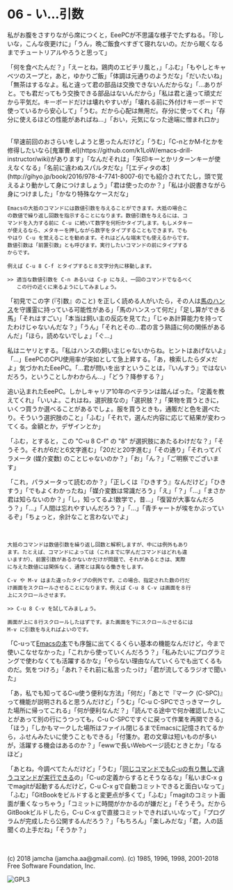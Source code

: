 

# 06 - い…引数

私がお腹をさすりながら席につくと，EeePCが不思議な様子でたずねる。「珍しいな，こんな夜更けに」「うん，晩ご飯食べすぎて寝れないの。だから眠くなるまでチュートリアルやろうと思って」  

「何を食べたんだ？」「えーとね，鶏肉のエビチリ風と，」「ふむ」「もやしとキャベツのスープと，あと，ゆかりご飯」「体調は元通りのようだな」「だいたいね」「無茶はするなよ。私と違って君の部品は交換できないんだからな」「…ありがと。でも君だってもう交換できる部品はないんだから」「私は君と違って頑丈だから平気だ。キーボードだけは壊れやすいが」「壊れる前に外付けキーボードで使っているから安心して」「うむ。だから心配は無用だ。存分に使ってくれ」「存分に使えるほどの性能があればね…」「おい，元気になった途端に憎まれ口か」  

<br>  
「早速前回のおさらいをしようと思ったんだけど」「うむ」「C-nとかM-fとかを修得したいなら[鬼軍曹.el](https://github.com/k1LoW/emacs-drill-instructor/wiki)があります」「なんだそれは」「矢印キーとかリターンキーが使えなくなる」「名前に違わぬスパルタだな」「[エディタの本](http://gihyo.jp/book/2016/978-4-7741-8007-6)でも紹介されてたし，頭で覚えるより動かして身につけましょう」「君は使ったのか？」「私は小説書きながら身につけました」「かなり特殊なケースだな」  

<br>  

    Emacsの大抵のコマンドには数値引数を与えることができます。大抵の場合こ
    の数値で繰り返し回数を指示することになります。数値引数を与えるには、コ
    マンドを入力する前に C-u に続いて数字を何桁かタイプします。もしメタキー
    が使えるなら、メタキーを押しながら数字をタイプすることもできます。でも
    やはり C-u を覚えることを勧めます。それはどんな端末でも使えるからです。
    数値引数は「前置引数」とも呼びます。実行したいコマンドの前にタイプする
    からです。
    
    例えば C-u 8 C-f とタイプすると８文字分先に移動します。
    
    >> 適当な数値引数を C-n あるいは C-p に与え、一回のコマンドでなるべく
       この行の近くに来るようにしてみましょう。

「初見でこの字 (『引数』のこと) を正しく読める人がいたら，その人は[馬のハンス](https://ja.wikipedia.org/wiki/%E8%B3%A2%E9%A6%AC%E3%83%8F%E3%83%B3%E3%82%B9)を守護霊に持っている可能性がある」「馬のハンスって何だ」「足し算ができる馬」「それはすごい」「本当は飼い主の反応を見てた」「じゃあ計算能力を持ってたわけじゃないんだな？」「うん」「それとその…君の言う熟語に何の関係があるんだ」「ほら，読めないでしょ」「ぐ…」  

私はニヤリとする。「私はハンスの飼い主じゃないからね。ヒントはあげないよ」「…」EeePCのCPU使用率が突如として急上昇する。「あ，検索したらダメだよ」気づかれたEeePC。「…君が問いを出すということは，『いんすう』ではないだろう，ということしかわからん…」「どう？降参する？」  

追い込まれたEeePC。しかしキャリア10年のベテランは踏んばった。「定義を教えてくれ」「いいよ。これはね，選択肢なの」「選択肢？」「果物を買うときに，いくつ買うか選べることがあるでしょ。服を買うときも，通販だと色を選べたり。そういう選択肢のこと」「ふむ」「それで，選んだ内容に応じて結果が変わってくる。金額とか，デザインとか」  

「ふむ，とすると，この "C-u 8 C-f" の "8" が選択肢にあたるわけだな？」「そうそう。それが6だと6文字進む」「20だと20字進む」「その通り」「それってパラメータ (媒介変数) のことじゃないのか？」「お」「ん？」「ご明察でございます」  

「これ，パラメータって読むのか？」「正しくは『ひきすう』なんだけど」「ひきすう」「でもよくわかったね」「媒介変数は常識だろう」「え」「？」「…」「まさか君は知らないのか？」「し，知ってるよ!数学で，昔…」「復習が大事なんだろう？」「…」「人間は忘れやすいんだろう？」「…」「青チャートが埃をかぶっているぞ」「ちょっと，余計なこと言わないでよ」  

<br>  

    大抵のコマンドは数値引数を繰り返し回数と解釈しますが、中には例外もあり
    ます。たとえば、コマンドによっては（これまでに学んだコマンドはどれも違
    いますが）、前置引数があるかないかだけが問題で、それがあるときは、実際
    に与えた数値には関係なく、通常とは異なる働きをします。
    
    C-v や M-v はまた違ったタイプの例外です。この場合、指定された数の行だ
    け画面をスクロールさせることになります。例えば C-u 8 C-v は画面を８行
    上にスクロールさせます。
    
    >> C-u 8 C-v を試してみましょう。
    
    画面が上に８行スクロールしたはずです。また画面を下にスクロールさせるには
    M-v に引数を与えればよいのです。

「C-uって[Emacsの本](https://www.oreilly.co.jp/books/9784873112770/)でも序盤に出てくるくらい基本の機能なんだけど，今まで使いこなせなかった」「これから使っていくんだろう？」「私みたいにプログラミングで使わなくても活躍するかな」「やらない理由なんていくらでも出てくるものだ。気をつけろ」「あれ？それ前に私言ったっけ」「君が流してるラジオで聞いた」  

「あ，私でも知ってるC-u使う便利な方法」「何だ」「あとで『マーク (C-SPC)』って機能が説明されると思うんだけど」「うむ」「C-u C-SPCでさっきマークした場所に帰ってこれる」「何が便利なんだ？」「読んでる途中で何か確認したいことがあって別の行にうつっても，C-u C-SPCですぐに戻って作業を再開できる」「ほう」「しかもマークした場所はファイル閉じるまでEmacsに記憶されてるから，ふせんみたいに使うこともできる」「付箋か。君の文章は短いものが多いが，活躍する機会はあるのか？」「ewwで長いWebページ読むときとか」「なるほど」  

「あとね，今調べてたんだけど」「うむ」「[同じコマンドでもC-uの有り無しで違うコマンドが実行できる](http://akisute3.hatenablog.com/entry/20111129/1322557154)の」「C-uの定義からするとそうなるな」「私いまC-x gでmagitが起動するんだけど，C-u C-x gで自動コミットできると面白いなって」「ふむ」「GitBookをビルドすると変更点が多くて」「ふむ」「magitのコミット画面が重くなっちゃう」「コミットに時間がかかるのが嫌だと」「そうそう。だからGitBookビルドしたら，C-u C-x gで直接コミットできればいいなって」「プログラムが完成したら公開するんだろう？」「もちろん」「楽しみだな」「君，人の話聞くの上手だね」「そうか？」  

<br>  
<br>  
(c) 2018 jamcha (jamcha.aa@gmail.com). (c) 1985, 1996, 1998, 2001-2018 Free Software Foundation, Inc.  

![GPL3](https://www.gnu.org/graphics/gplv3-88x31.png)  

